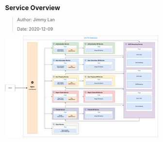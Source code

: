 ## Service Overview

> Author: Jimmy Lan
>
> Date: 2020-12-09

![service diagram](service-overview.jpg)